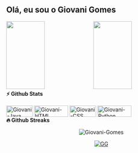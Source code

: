 ## Olá, eu sou o Giovani Gomes
<div>
<img height="180em" width="45%" src="https://github-readme-stats.vercel.app/api?username=Giovani-Gomes&show_icons=true&theme=radical&include_all_commits=true&count_private=true"/>
 <img height="180em" width="45%" src="https://github-readme-stats.vercel.app/api/top-langs/?username=Giovani-Gomes&layout=compact&langs_count=7&theme=radical"/>
</div>
<summary><b>⚡ Github Stats</b></summary>

  <div style="display: inline_block"><br>
  <img align="center" alt="Giovani-Java" height="30" width="70" src="https://img.shields.io/badge/Java-323330?style=for-the-badge&logo=java&logoColor=F7DF1E">
  <img align="center" alt="Giovani-HTML" height="30" width="90" src="https://img.shields.io/badge/HTML5-E34F26?style=for-the-badge&logo=html5&logoColor=white">
  <img align="center" alt="Giovani-CSS" height="30" width="70" src="https://img.shields.io/badge/CSS-239120?&style=for-the-badge&logo=css3&logoColor=white">
  <img align="center" alt="Giovani-Python" height="30" width="90" src="https://img.shields.io/badge/Python-3776AB?style=for-the-badge&logo=python&logoColor=white">    
</div>
      
  <summary><b>🔥 Github Streaks</b></summary>
<p align="center"><img src="https://github-readme-streak-stats.herokuapp.com/?user=Giovani-Gomes&theme=black-ice&hide_border=true&stroke=0000&background=0D1117&ring=e05397&fire=e05397&currStreakLabel=e05397" alt="Giovani-Gomes" /></p>

<p align="center"> 
<a href="https://github.com/ryo-ma/github-profile-trophy"><img src="https://github-profile-trophy.vercel.app/?username=Giovani-Gomes" alt="GG" /></a>
 </p>
